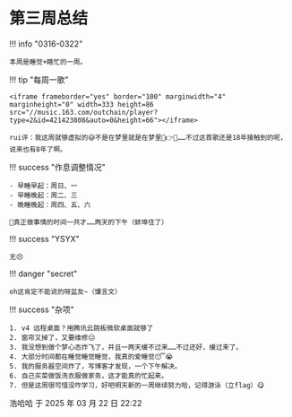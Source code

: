 # 第三周总结

!!! info "0316-0322"

    本周是睡觉+瞎忙的一周。
    
!!! tip "每周一歌"

    <iframe frameborder="yes" border="100" marginwidth="4" marginheight="0" width=333 height=86 src="//music.163.com/outchain/player?type=2&id=421423808&auto=0&height=66"></iframe>

    rui评：我这周就够虚拟的😅不是在梦里就是在梦里🤣👉🤡……不过这首歌还是18年接触到的呢，说来也有8年了啊。
    
!!! success "作息调整情况"

    - 早睡早起：周日、一
    - 早睡晚起：周二、三
    - 晚睡晚起：周四、五、六
    
    🤔真正做事情的时间一共才……两天的下午（蚌埠住了）

!!! success "YSYX"

    无😣

!!! danger "secret"

    oh这肯定不能说的呀盆友~（馕言文）

!!! success "杂项"

    1. v4 远程桌面？用腾讯云跳板微软桌面就够了
    2. 窗帘又掉了，又要维修😑
    3. 我没想到做个梦心态炸飞了，并且一两天缓不过来……不过还好，缓过来了。
    4. 大部分时间都在睡觉睡觉睡觉，我真的爱睡觉😴😭
    5. 我的服务器空间炸了，写博客才发现，一个下午解决。
    6. 自己买菜做饭洗衣服做家务，这才能真的忙起来。
    7. 但是这周很可惜没咋学习，好吧明天新的一周继续努力哈，记得游泳（立flag）😋

浩哈哈 于 2025 年 03 月 22 日 22:22